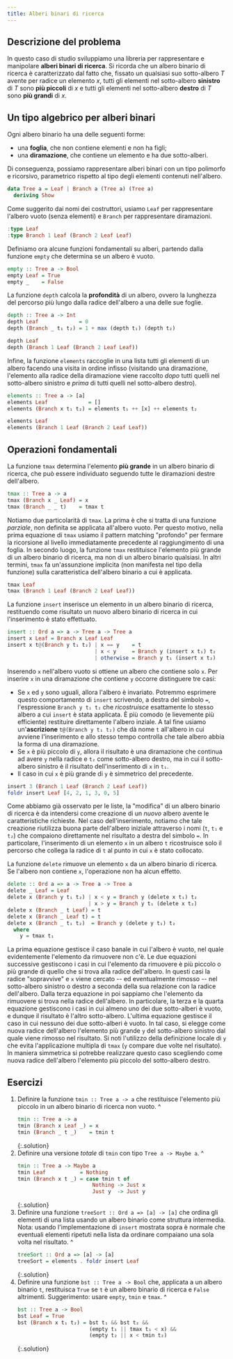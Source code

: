 ```yaml
---
title: Alberi binari di ricerca
---
```


## Descrizione del problema

In questo caso di studio sviluppiamo una libreria per rappresentare
e manipolare **alberi binari di ricerca**. Si ricorda che un albero
binario di ricerca è caratterizzato dal fatto che, fissato un
qualsiasi suo sotto-albero $T$ avente per radice un elemento $x$,
tutti gli elementi nel sotto-albero **sinistro** di $T$ sono **più
piccoli** di $x$ e tutti gli elementi nel sotto-albero **destro** di
$T$ sono **più grandi** di $x$.

## Un tipo algebrico per alberi binari

Ogni albero binario ha una delle seguenti forme:

* una **foglia**, che non contiene elementi e non ha figli;
* una **diramazione**, che contiene un elemento e ha due
  sotto-alberi.

Di conseguenza, possiamo rappresentare alberi binari con un tipo
polimorfo e ricorsivo, parametrico rispetto al tipo degli elementi
contenuti nell'albero.

``` haskell
data Tree a = Leaf | Branch a (Tree a) (Tree a)
  deriving Show
```

Come suggerito dai nomi dei costruttori, usiamo `Leaf` per
rappresentare l'albero vuoto (senza elementi) e `Branch` per
rappresentare diramazioni.

``` haskell
:type Leaf
:type Branch 1 Leaf (Branch 2 Leaf Leaf)
```

Definiamo ora alcune funzioni fondamentali su alberi, partendo dalla
funzione `empty` che determina se un albero è vuoto.

``` haskell
empty :: Tree a -> Bool
empty Leaf = True
empty _    = False
```

La funzione `depth` calcola la **profondità** di un albero, ovvero
la lunghezza del percorso più lungo dalla radice dell'albero a una
delle sue foglie.

``` haskell
depth :: Tree a -> Int
depth Leaf             = 0
depth (Branch _ t₁ t₂) = 1 + max (depth t₁) (depth t₂)
```

``` haskell
depth Leaf
depth (Branch 1 Leaf (Branch 2 Leaf Leaf))
```

Infine, la funzione `elements` raccoglie in una lista tutti gli
elementi di un albero facendo una visita in ordine infisso
(visitando una diramazione, l'elemento alla radice della diramazione
viene raccolto *dopo* tutti quelli nel sotto-albero sinistro e
*prima* di tutti quelli nel sotto-albero destro).

``` haskell
elements :: Tree a -> [a]
elements Leaf             = []
elements (Branch x t₁ t₂) = elements t₁ ++ [x] ++ elements t₂
```

``` haskell
elements Leaf
elements (Branch 1 Leaf (Branch 2 Leaf Leaf))
```

## Operazioni fondamentali

La funzione `tmax` determina l'elemento **più grande** in un albero
binario di ricerca, che può essere individuato seguendo tutte le
diramazioni destre dell'albero.

``` haskell
tmax :: Tree a -> a
tmax (Branch x _ Leaf) = x
tmax (Branch _ _ t)    = tmax t
```

Notiamo due particolarità di `tmax`. La prima è che si tratta di una
funzione *parziale*, non definita se applicata all'albero vuoto. Per
questo motivo, nella prima equazione di `tmax` usiamo il pattern
matching "profondo" per fermare la ricorsione al livello
immediatamente precedente al raggiungimento di una foglia. In
secondo luogo, la funzione `tmax` restituisce l'elemento più grande
di un albero binario di ricerca, ma non di un albero binario
qualsiasi. In altri termini, `tmax` fa un'assunzione implicita (non
manifesta nel tipo della funzione) sulla caratteristica dell'albero
binario a cui è applicata.

``` haskell
tmax Leaf
tmax (Branch 1 Leaf (Branch 2 Leaf Leaf))
```

La funzione `insert` inserisce un elemento in un albero binario di
ricerca, restituendo come risultato un nuovo albero binario di
ricerca in cui l'inserimento è stato effettuato.

``` haskell
insert :: Ord a => a -> Tree a -> Tree a
insert x Leaf = Branch x Leaf Leaf
insert x t@(Branch y t₁ t₂) | x == y    = t
                            | x < y     = Branch y (insert x t₁) t₂
                            | otherwise = Branch y t₁ (insert x t₂)
```

Inserendo `x` nell'albero vuoto si ottiene un albero che contiene
solo `x`. Per inserire `x` in una diramazione che contiene `y`
occorre distinguere tre casi:

* Se `x` ed `y` sono uguali, allora l'albero è invariato. Potremmo
  esprimere questo comportamento di `insert` scrivendo, a destra del
  simbolo `=`, l'espressione `Branch y t₁ t₂` che *ricostruisce*
  esattamente lo stesso albero a cui `insert` è stata applicata. È
  più comodo (e lievemente più efficiente) restituire direttamente
  l'albero inziale. A tal fine usiamo un'**ascrizione** `t@(Branch y
  t₁ t₂)` che dà nome `t` all'albero in cui avviene l'inserimento e
  allo stesso tempo controlla che tale albero abbia la forma di una
  diramazione.
* Se `x` è più piccolo di `y`, allora il risultato è una diramazione
  che continua ad avere `y` nella radice e `t₂` come sotto-albero
  destro, ma in cui il sotto-albero sinistro è il risultato
  dell'inserimento di `x` in `t₁`.
* Il caso in cui `x` è più grande di `y` è simmetrico del precedente.

``` haskell
insert 3 (Branch 1 Leaf (Branch 2 Leaf Leaf))
foldr insert Leaf [4, 2, 1, 3, 0, 5]
```

Come abbiamo già osservato per le liste, la "modifica" di un albero
binario di ricerca è da intendersi come creazione di un *nuovo*
albero avente le caratteristiche richieste. Nel caso
dell'inserimento, notiamo che tale creazione riutilizza buona parte
dell'albero iniziale attraverso i nomi (`t`, `t₁` e `t₂`) che
compaiono direttamente nel risultato a destra del simbolo `=`. In
particolare, l'inserimento di un elemento `x` in un albero `t`
ricostruisce solo il percorso che collega la radice di `t` al punto
in cui `x` è stato collocato.

La funzione `delete` rimuove un elemento `x` da un albero binario di
ricerca. Se l'albero non contiene `x`, l'operazione non ha alcun
effetto.

``` haskell
delete :: Ord a => a -> Tree a -> Tree a
delete _ Leaf = Leaf
delete x (Branch y t₁ t₂) | x < y = Branch y (delete x t₁) t₂
                          | x > y = Branch y t₁ (delete x t₂)
delete x (Branch _ t Leaf) = t
delete x (Branch _ Leaf t) = t
delete x (Branch _ t₁ t₂)  = Branch y (delete y t₁) t₂
  where
    y = tmax t₁
```

La prima equazione gestisce il caso banale in cui l'albero è vuoto,
nel quale evidentemente l'elemento da rimuovere non c'è.  Le due
equazioni successive gestiscono i casi in cui l'elemento da
rimuovere è più piccolo o più grande di quello che si trova alla
radice dell'albero. In questi casi la radice "sopravvive" e `x`
viene cercato -- ed eventualmente rimosso -- nel sotto-albero
sinistro o destro a seconda della sua relazione con la radice
dell'albero.  Dalla terza equazione in poi sappiamo che l'elemento
da rimuovere si trova nella radice dell'albero. In particolare, la
terza e la quarta equazione gestiscono i casi in cui almeno uno dei
due sotto-alberi è vuoto, e dunque il risultato è l'altro
sotto-albero.  L'ultima equazione gestisce il caso in cui nessuno
dei due sotto-alberi è vuoto. In tal caso, si elegge come nuova
radice dell'albero l'elemento più grande `y` del sotto-albero
sinistro dal quale viene rimosso nel risultato. Si noti l'utilizzo
della definizione locale di `y` che evita l'applicazione multipla di
`tmax` (`y` compare due volte nel risultato). In maniera simmetrica
si potrebbe realizzare questo caso scegliendo come nuova radice
dell'albero l'elemento più piccolo del sotto-albero destro.

## Esercizi

1. Definire la funzione `tmin :: Tree a -> a` che restituisce
   l'elemento più piccolo in un albero binario di ricerca non vuoto.
   ^
   ``` haskell
   tmin :: Tree a -> a
   tmin (Branch x Leaf _) = x
   tmin (Branch _ t _)    = tmin t
   ```
   {:.solution}
2. Definire una versione *totale* di `tmin` con tipo `Tree a ->
   Maybe a`.
   ^
   ``` haskell
   tmin :: Tree a -> Maybe a
   tmin Leaf           = Nothing
   tmin (Branch x t _) = case tmin t of
                           Nothing -> Just x
						   Just y  -> Just y
   ```
   {:.solution}
3. Definire una funzione `treeSort :: Ord a => [a] -> [a]` che
   ordina gli elementi di una lista usando un albero binario come
   struttura intermedia. Nota: usando l'implementazione di `insert`
   mostrata sopra è normale che eventuali elementi ripetuti nella
   lista da ordinare compaiano una sola volta nel risultato.
   ^
   ``` haskell
   treeSort :: Ord a => [a] -> [a]
   treeSort = elements . foldr insert Leaf
   ```
   {:.solution}
4. Definire una funzione `bst :: Tree a -> Bool` che, applicata a
   un albero binario `t`, restituisca `True` se `t` è un albero
   binario di ricerca e `False` altrimenti. Suggerimento: usare
   `empty`, `tmin` e `tmax`.
   ^
   ``` haskell
   bst :: Tree a -> Bool
   bst Leaf = True
   bst (Branch x t₁ t₂) = bst t₁ && bst t₂ &&
                          (empty t₁ || tmax t₁ < x) &&
						  (empty t₂ || x < tmin t₂)
   ```
   {:.solution}
